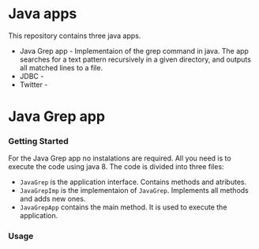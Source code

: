 # Java apps
This repository contains three java apps.
- Java Grep app - Implementaion of the grep command in java. The app searches for a text pattern recursively in a given directory, and outputs all matched lines to a file.
- JDBC -
- Twitter - 

# Java Grep app
### Getting Started
For the Java Grep app no instalations are required. All you need is to execute the code using java 8.
The code is divided into three files:
 - `JavaGrep` is the application interface. Contains methods and atributes.
 - `JavaGrepImp` is the implementaion of `JavaGrep`. Implements all methods and adds new ones.
 - `JavaGrepApp` contains the main method. It is used to execute the application.

### Usage


<!--stackedit_data:
eyJoaXN0b3J5IjpbLTE4ODgxMTA2ODldfQ==
-->